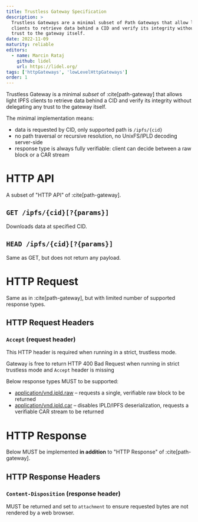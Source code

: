 ```yaml
---
title: Trustless Gateway Specification
description: >
  Trustless Gateways are a minimal subset of Path Gateways that allow light IPFS
  clients to retrieve data behind a CID and verify its integrity without delegating any
  trust to the gateway itself.
date: 2022-11-09
maturity: reliable
editors:
  - name: Marcin Rataj
    github: lidel
    url: https://lidel.org/
tags: ['httpGateways', 'lowLevelHttpGateways']
order: 1
---
```


Trustless Gateway is a minimal _subset_ of :cite[path-gateway]
that allows light IPFS clients to retrieve data behind a CID and verify its
integrity without delegating any trust to the gateway itself.

The minimal implementation means:

- data is requested by CID, only supported path is `/ipfs/{cid}`
- no path traversal or recursive resolution, no UnixFS/IPLD decoding server-side
- response type is always fully verifiable: client can decide between a raw block or a CAR stream

# HTTP API

A subset of "HTTP API" of :cite[path-gateway].

## `GET /ipfs/{cid}[?{params}]`

Downloads data at specified CID.

## `HEAD /ipfs/{cid}[?{params}]`

Same as GET, but does not return any payload.

# HTTP Request

Same as in :cite[path-gateway], but with limited number of supported response types.

## HTTP Request Headers

### `Accept` (request header)

This HTTP header is required when running in a strict, trustless mode.

Gateway is free to return HTTP 400 Bad Request when running in strict trustless
mode and  `Accept` header is missing

Below response types MUST to be supported:

- [application/vnd.ipld.raw](https://www.iana.org/assignments/media-types/application/vnd.ipld.raw) – requests a single, verifiable raw block to be returned
- [application/vnd.ipld.car](https://www.iana.org/assignments/media-types/application/vnd.ipld.car) – disables IPLD/IPFS deserialization, requests a verifiable CAR stream to be returned

# HTTP Response

Below MUST be implemented **in addition** to "HTTP Response" of :cite[path-gateway].

## HTTP Response Headers

### `Content-Disposition` (response header)

MUST be returned and set to `attachment` to ensure requested bytes are not rendered by a web browser.
